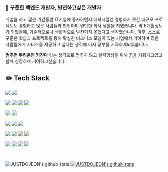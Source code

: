 ###  👋 꾸준한 백엔드 개발자, 발전하고싶은 개발자

취업을 하고 짧은 기간동안 IT기업에 종사하면서 대학시절엔 경험하지 못한 대규모 프로젝트도 경험하고 많은 사람들과 협업하며 원만한 회사 생활을 지냈습니다. 약 6개월정도가 되었을때, 기술적으로나 생활적으로 발전되지 못했다고 생각했습니다. 이후, 스스로 꾸준한 학습과 프로젝트를 통해 확실한 비즈니스 모델이 있는 기업에서 기여하며 많은 사람들에게 서비스를 제공하고 싶다는 생각에 다시 공부를 시작하게되었습니다.

**멈추면 두려움만 커진다** 라는 생각으로 멈추지 않고 실력향상을 위해 꿈을 키워가고있고 함께 성장하며 기여하고싶습니다.


## ✏️ Tech Stack
 <img src="https://img.shields.io/badge/Java-007396?style=for-the-badge&logo=Java&logoColor=white">  <img src="https://img.shields.io/badge/Python-3776AB?style=for-the-badge&logo=Python&logoColor=white">

<img src="https://img.shields.io/badge/html5-E34F26?style=for-the-badge&logo=html5&logoColor=white"> <img src="https://img.shields.io/badge/css-1572B6?style=for-the-badge&logo=css&logoColor=white"> <img src="https://img.shields.io/badge/jquery-0769AD?style=for-the-badge&logo=jquery&logoColor=white"> <img src="https://img.shields.io/badge/javascript-F7DF1E?style=for-the-badge&logo=javascript&logoColor=white"> 

<img src="https://img.shields.io/badge/oracle-F80000?style=for-the-badge&logo=Oracle&logoColor=white"> <img src="https://img.shields.io/badge/MySQL-4479A1?style=for-the-badge&logo=MySQL&logoColor=white"> 

<img src="https://img.shields.io/badge/Spring-6DB33F?style=for-the-badge&logo=Spring&logoColor=white"> <img src="https://img.shields.io/badge/spring boot-6DB33F?style=for-the-badge&logo=springboot&logoColor=white"> <img src="https://img.shields.io/badge/spring security-6DB33F?style=for-the-badge&logo=spring security&logoColor=white">

 <img src="https://img.shields.io/badge/Apache Tomcat-F8DC75?style=for-the-badge&logo=Apache Tomcat&logoColor=white"> <img src="https://img.shields.io/badge/Apache Maven-C71A36?style=for-the-badge&logo=Apache Maven&logoColor=white"> <img src="https://img.shields.io/badge/Apache Jmeter-D22128?style=for-the-badge&logo=Apache Jmeter&logoColor=white"> <img src="https://img.shields.io/badge/Gradle-02303A?style=for-the-badge&logo=Gradle&logoColor=white">
 
<img src="https://img.shields.io/badge/Subversion-809CC9?style=for-the-badge&logo=Subversion&logoColor=white"> <img src="https://img.shields.io/badge/Jenkins-D24939?style=for-the-badge&logo=Jenkins&logoColor=white"> <img src="https://img.shields.io/badge/Git-F05032?style=for-the-badge&logo=Git&logoColor=white"> <img src="https://img.shields.io/badge/GitHub-181717?style=for-the-badge&logo=GitHub&logoColor=white">

<br>
<!--
![trophy](https://github-profile-trophy.vercel.app/?username=JUSTDOJEON) -->

![JUSTDOJEON's github stats](https://github-readme-stats.vercel.app/api?username=JUSTDOJEON&show_icons=true)
[![JUSTDOJEON's github stats](https://github-readme-stats.vercel.app/api/top-langs/?username=JUSTDOJEON&show_icons=true&hide_border=true&title_color=004386&icon_color=004386&layout=compact)](https://github.com/JustDoJeon)
